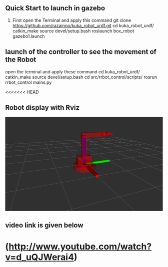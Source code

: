 



## Quick Start to launch in gazebo 
1)  First open the Terminal and apply this command
        git clone https://github.com/razainno/kuka_robot_urdf.git
        cd kuka_robot_urdf/
        catkin_make
        source devel/setup.bash 
        roslaunch box_robot gazebo1.launch 

## launch of the controller to see the movement of the Robot
   open the terminal and apply these command 
        cd kuka_robot_urdf/
        catkin_make
        source devel/setup.bash
        cd src/rrbot_control/scripts/
        rosrun rrbot_control mains.py


<<<<<<< HEAD
## Robot display with Rviz 
![](kuka_robot.png)



## video link is given below


(http://www.youtube.com/watch?v=d_uQJWerai4)
=======




